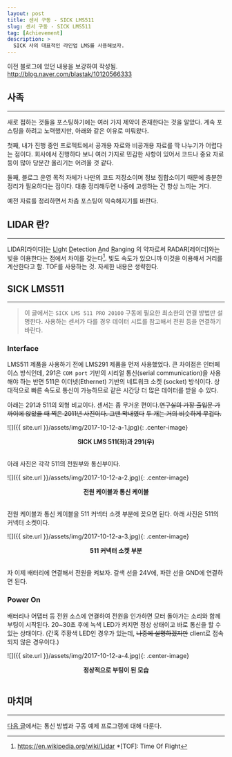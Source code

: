 ```yaml
---
layout: post
title: 센서 구동 - SICK LMS511
slug: 센서 구동 - SICK LMS511
tag: [Achievement]
description: >
  SICK 사의 대표적인 라인업 LMS를 사용해보자.
---
```


이전 블로그에 있던 내용을 보강하여 작성됨.  <http://blog.naver.com/blastak/10120566333>

## 사족
***
새로 접하는 것들을 포스팅하기에는 여러 가지 제약이 존재한다는 것을 알았다.
계속 포스팅을 하려고 노력했지만, 아래와 같은 이유로 미뤄왔다.

첫째, 내가 진행 중인 프로젝트에서 공개용 자료와 비공개용 자료를 딱 나누기가 어렵다는 점이다.
회사에서 진행하다 보니 여러 가지로 민감한 사항이 있어서 코드나 중요 자료 등이 많아 당분간 올리기는 어려울 것 같다.

둘째, 블로그 운영 목적 자체가 나만의 코드 저장소이며 정보 집합소이기 때문에 충분한 정리가 필요하다는 점이다.
대충 정리해두면 나중에 고생하는 건 항상 느끼는 거다. 

예전 자료를 정리하면서 차츰 포스팅이 익숙해지기를 바란다.

## LIDAR 란?
***
LIDAR[라이다]는 <u>LI</u>ght <u>D</u>etection <u>A</u>nd <u>R</u>anging 의 약자로써 RADAR[레이더]와는 빛을 이용한다는 점에서 차이를 갖는다[^1].
빛도 속도가 있으니까 이것을 이용해서 거리를 계산한다고 함. TOF를 사용하는 것. 자세한 내용은 생략한다.

## SICK LMS511
***
> 이 글에서는 `SICK LMS 511 PRO 20100` 구동에 필요한 최소한의 연결 방법만 설명한다. 사용하는 센서가 다를 경우 데이터 시트를 참고해서 전원 등을 연결하기 바란다.

### Interface
LMS511 제품을 사용하기 전에 LMS291 제품을 먼저 사용했었다.
큰 차이점은 인터페이스 방식인데, 291은 `COM port` 기반의 시리얼 통신(serial communication)을 사용해야 하는 반면 511은 이더넷(Ethernet) 기반의 네트워크 소켓 (socket) 방식이다. 상대적으로 빠른 속도로 통신이 가능하므로 같은 시간당 더 많은 데이터를 받을 수 있다.

아래는 291과 511의 외형 비교이다. 센서는 좀 무거운 편이다.~~연구실의 가장 출입문 가까이에 앉았을 때 찍은 2011년 사진이다. 그땐 막내였다~~ ~~두 개는 거의 비슷하게 무겁다.~~

![]({{ site.url }}/assets/img/2017-10-12-a-1.jpg){: .center-image}
**<center>SICK LMS 511(좌)과 291(우)</center>**<br />

아래 사진은 각각 511의 전원부와 통신부이다.

![]({{ site.url }}/assets/img/2017-10-12-a-2.jpg){: .center-image}
**<center>전원 케이블과 통신 케이블</center>**<br />

전원 케이블과 통신 케이블을 511 커넥터 소켓 부분에 꽂으면 된다.
아래 사진은 511의 커넥터 소켓이다.

![]({{ site.url }}/assets/img/2017-10-12-a-3.jpg){: .center-image}
**<center>511 커넥터 소켓 부분</center>**<br />

자 이제 배터리에 연결해서 전원을 켜보자. 갈색 선을 24V에, 파란 선을 GND에 연결하면 된다.

### Power On
배터리나 어댑터 등 전원 소스에 연결하여 전원을 인가하면 모터 돌아가는 소리와 함께 부팅이 시작된다. 20~30초 후에 녹색 LED가 켜지면 정상 상태이고 바로 통신을 할 수 있는 상태이다. (간혹 주황색 LED인 경우가 있는데, ~~나중에 설명하겠지만~~ client로 접속되지 않은 경우이다.)

![]({{ site.url }}/assets/img/2017-10-12-a-4.jpg){: .center-image}
**<center>정상적으로 부팅이 된 모습</center>**<br />

## 마치며
***
[다음 글]()에서는 통신 방법과 구동 예제 프로그램에 대해 다룬다.

[^1]: <https://en.wikipedia.org/wiki/Lidar>
*[TOF]: Time Of Flight













